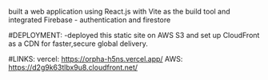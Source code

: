 built a web application using React.js with Vite as the build tool and integrated Firebase - authentication and firestore

#DEPLOYMENT:
-deployed this static site on AWS S3 and set up CloudFront as a CDN for faster,secure global delivery.


#LINKS:
vercel: https://orpha-h5ns.vercel.app/
AWS: https://d2g9k63tlbx9u8.cloudfront.net/
